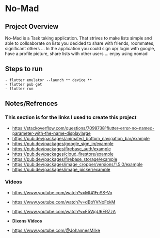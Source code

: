 # No-Mad

## Project Overview

No-Mad is a Task taking application. That strives to make lists simple and able to colloaborate on lists you decided to share with friends, roommates, significant others ...
In the application you could sign up/ login with google, have a profile picture, share lists with other users ... enjoy using nomad

## Steps to run

    - flutter emulator --launch ** device **  
    - flutter pub get
    - flutter run

## Notes/Refrences

### This section is for the links I used to create this project

- https://stackoverflow.com/questions/70997381flutter-error-no-named-parameter-with-the-name-displaylarge
- https://pub.dev/packages/animated_bottom_navigation_bar/example
- https://pub.dev/packages/google_sign_in/example
- https://pub.dev/packages/firebase_auth/example
- https://pub.dev/packages/cloud_firestore/example
- https://pub.dev/packages/firebase_storage/example
- https://pub.dev/packages/image_cropper/versions/1.5.0/example
- https://pub.dev/packages/image_picker/example

### Videos

- https://www.youtube.com/watch?v=Mt41FpSS-Vo
- https://www.youtube.com/watch?v=dBbYVNoFxkM
- https://www.youtube.com/watch?v=E5WgU6ERZzA

- **Dixons Videos**
- https://www.youtube.com/@JohannesMilke 

